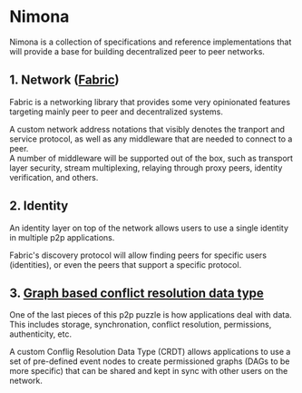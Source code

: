 # Nimona

Nimona is a collection of specifications and reference implementations that
will provide a base for building decentralized peer to peer networks.

## 1. Network ([Fabric](fabric.md))

Fabric is a networking library that provides some very opinionated features
targeting mainly peer to peer and decentralized systems.

A custom network address notations that visibly denotes the tranport and 
service protocol, as well as any middleware that are needed to connect to a 
peer.  
A number of middleware will be supported out of the box, such as transport 
layer security, stream multiplexing, relaying through proxy peers, identity 
verification, and others.

## 2. Identity

An identity layer on top of the network allows users to use a single identity
in multiple p2p applications.

Fabric's discovery protocol will allow finding peers for specific users 
(identities), or even the peers that support a specific protocol.

## 3. [Graph based conflict resolution data type](graph-crdt.md)

One of the last pieces of this p2p puzzle is how applications deal with data.  
This includes storage, synchronation, conflict resolution, permissions, 
authenticity, etc.

A custom Conflig Resolution Data Type (CRDT) allows applications to use a 
set of pre-defined event nodes to create permissioned graphs (DAGs to be 
more specific) that can be shared and kept in sync with other users on the 
network.
